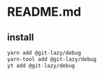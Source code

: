 # README.md

    

## install

```bash
yarn add @git-lazy/debug
yarn-tool add @git-lazy/debug
yt add @git-lazy/debug
```

